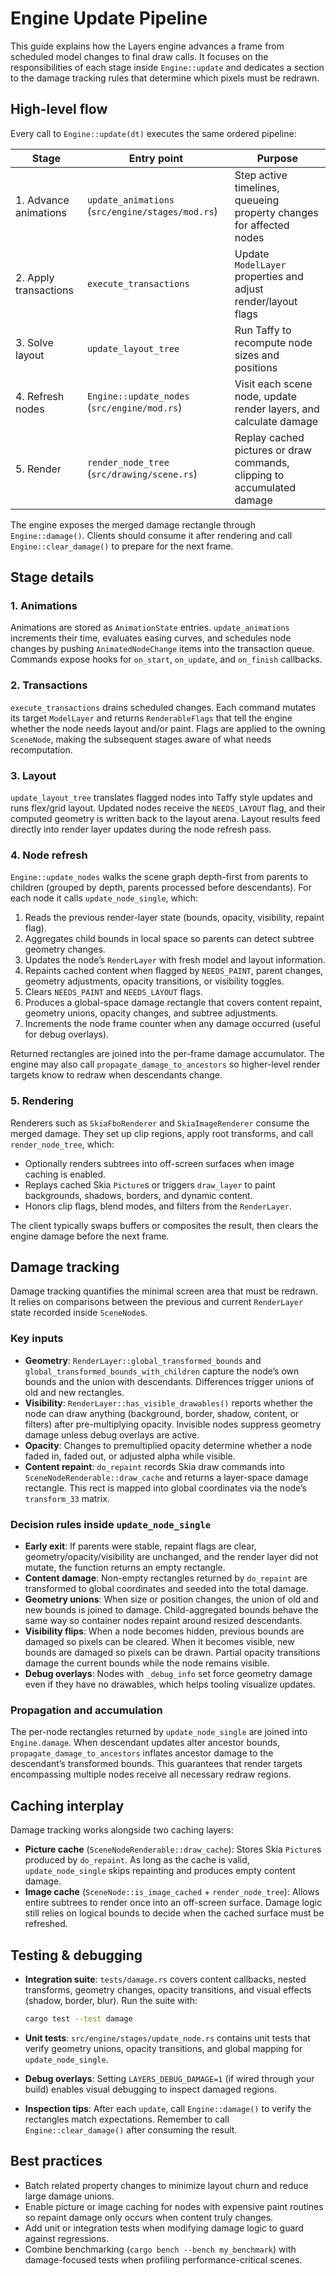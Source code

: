 # Engine Update Pipeline

This guide explains how the Layers engine advances a frame from scheduled model changes to final draw calls. It focuses on the responsibilities of each stage inside `Engine::update` and dedicates a section to the damage tracking rules that determine which pixels must be redrawn.

## High-level flow

Every call to `Engine::update(dt)` executes the same ordered pipeline:

| Stage                 | Entry point                                      | Purpose                                                                 |
| --------------------- | ------------------------------------------------ | ----------------------------------------------------------------------- |
| 1. Advance animations | `update_animations` (`src/engine/stages/mod.rs`) | Step active timelines, queueing property changes for affected nodes     |
| 2. Apply transactions | `execute_transactions`                           | Update `ModelLayer` properties and adjust render/layout flags           |
| 3. Solve layout       | `update_layout_tree`                             | Run Taffy to recompute node sizes and positions                         |
| 4. Refresh nodes      | `Engine::update_nodes` (`src/engine/mod.rs`)     | Visit each scene node, update render layers, and calculate damage       |
| 5. Render             | `render_node_tree` (`src/drawing/scene.rs`)      | Replay cached pictures or draw commands, clipping to accumulated damage |

The engine exposes the merged damage rectangle through `Engine::damage()`. Clients should consume it after rendering and call `Engine::clear_damage()` to prepare for the next frame.

## Stage details

### 1. Animations

Animations are stored as `AnimationState` entries. `update_animations` increments their time, evaluates easing curves, and schedules node changes by pushing `AnimatedNodeChange` items into the transaction queue. Commands expose hooks for `on_start`, `on_update`, and `on_finish` callbacks.

### 2. Transactions

`execute_transactions` drains scheduled changes. Each command mutates its target `ModelLayer` and returns `RenderableFlags` that tell the engine whether the node needs layout and/or paint. Flags are applied to the owning `SceneNode`, making the subsequent stages aware of what needs recomputation.

### 3. Layout

`update_layout_tree` translates flagged nodes into Taffy style updates and runs flex/grid layout. Updated nodes receive the `NEEDS_LAYOUT` flag, and their computed geometry is written back to the layout arena. Layout results feed directly into render layer updates during the node refresh pass.

### 4. Node refresh

`Engine::update_nodes` walks the scene graph depth-first from parents to children (grouped by depth, parents processed before descendants). For each node it calls `update_node_single`, which:

1. Reads the previous render-layer state (bounds, opacity, visibility, repaint flag).
2. Aggregates child bounds in local space so parents can detect subtree geometry changes.
3. Updates the node’s `RenderLayer` with fresh model and layout information.
4. Repaints cached content when flagged by `NEEDS_PAINT`, parent changes, geometry adjustments, opacity transitions, or visibility toggles.
5. Clears `NEEDS_PAINT` and `NEEDS_LAYOUT` flags.
6. Produces a global-space damage rectangle that covers content repaint, geometry unions, opacity changes, and subtree adjustments.
7. Increments the node frame counter when any damage occurred (useful for debug overlays).

Returned rectangles are joined into the per-frame damage accumulator. The engine may also call `propagate_damage_to_ancestors` so higher-level render targets know to redraw when descendants change.

### 5. Rendering

Renderers such as `SkiaFboRenderer` and `SkiaImageRenderer` consume the merged damage. They set up clip regions, apply root transforms, and call `render_node_tree`, which:

- Optionally renders subtrees into off-screen surfaces when image caching is enabled.
- Replays cached Skia `Picture`s or triggers `draw_layer` to paint backgrounds, shadows, borders, and dynamic content.
- Honors clip flags, blend modes, and filters from the `RenderLayer`.

The client typically swaps buffers or composites the result, then clears the engine damage before the next frame.

## Damage tracking

Damage tracking quantifies the minimal screen area that must be redrawn. It relies on comparisons between the previous and current `RenderLayer` state recorded inside `SceneNode`s.

### Key inputs

- **Geometry**: `RenderLayer::global_transformed_bounds` and `global_transformed_bounds_with_children` capture the node’s own bounds and the union with descendants. Differences trigger unions of old and new rectangles.
- **Visibility**: `RenderLayer::has_visible_drawables()` reports whether the node can draw anything (background, border, shadow, content, or filters) after pre-multiplying opacity. Invisible nodes suppress geometry damage unless debug overlays are active.
- **Opacity**: Changes to premultiplied opacity determine whether a node faded in, faded out, or adjusted alpha while visible.
- **Content repaint**: `do_repaint` records Skia draw commands into `SceneNodeRenderable::draw_cache` and returns a layer-space damage rectangle. This rect is mapped into global coordinates via the node’s `transform_33` matrix.

### Decision rules inside `update_node_single`

- **Early exit**: If parents were stable, repaint flags are clear, geometry/opacity/visibility are unchanged, and the render layer did not mutate, the function returns an empty rectangle.
- **Content damage**: Non-empty rectangles returned by `do_repaint` are transformed to global coordinates and seeded into the total damage.
- **Geometry unions**: When size or position changes, the union of old and new bounds is joined to damage. Child-aggregated bounds behave the same way so container nodes repaint around resized descendants.
- **Visibility flips**: When a node becomes hidden, previous bounds are damaged so pixels can be cleared. When it becomes visible, new bounds are damaged so pixels can be drawn. Partial opacity transitions damage the current bounds while the node remains visible.
- **Debug overlays**: Nodes with `_debug_info` set force geometry damage even if they have no drawables, which helps tooling visualize updates.

### Propagation and accumulation

The per-node rectangles returned by `update_node_single` are joined into `Engine.damage`. When descendant updates alter ancestor bounds, `propagate_damage_to_ancestors` inflates ancestor damage to the descendant’s transformed bounds. This guarantees that render targets encompassing multiple nodes receive all necessary redraw regions.

## Caching interplay

Damage tracking works alongside two caching layers:

- **Picture cache** (`SceneNodeRenderable::draw_cache`): Stores Skia `Picture`s produced by `do_repaint`. As long as the cache is valid, `update_node_single` skips repainting and produces empty content damage.
- **Image cache** (`SceneNode::is_image_cached` + `render_node_tree`): Allows entire subtrees to render once into an off-screen surface. Damage logic still relies on logical bounds to decide when the cached surface must be refreshed.

## Testing & debugging

- **Integration suite**: `tests/damage.rs` covers content callbacks, nested transforms, geometry changes, opacity transitions, and visual effects (shadow, border, blur). Run the suite with:

  ```bash
  cargo test --test damage
  ```

- **Unit tests**: `src/engine/stages/update_node.rs` contains unit tests that verify geometry unions, opacity transitions, and global mapping for `update_node_single`.

- **Debug overlays**: Setting `LAYERS_DEBUG_DAMAGE=1` (if wired through your build) enables visual debugging to inspect damaged regions.

- **Inspection tips**: After each `update`, call `Engine::damage()` to verify the rectangles match expectations. Remember to call `Engine::clear_damage()` after consuming the result.

## Best practices

- Batch related property changes to minimize layout churn and reduce large damage unions.
- Enable picture or image caching for nodes with expensive paint routines so repaint damage only occurs when content truly changes.
- Add unit or integration tests when modifying damage logic to guard against regressions.
- Combine benchmarking (`cargo bench --bench my_benchmark`) with damage-focused tests when profiling performance-critical scenes.
